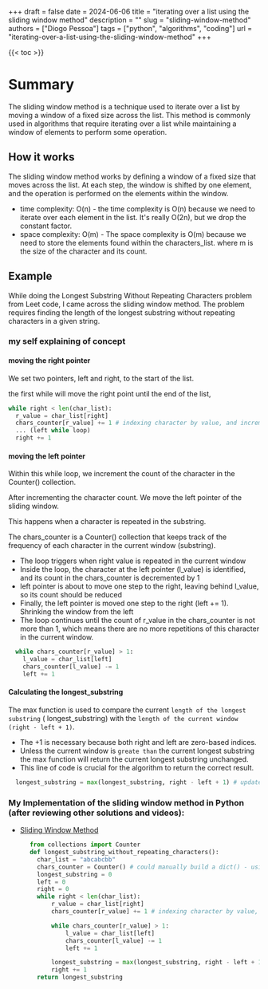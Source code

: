 +++
draft = false
date = 2024-06-06
title = "iterating over a list using the sliding window method"
description = ""
slug = "sliding-window-method"
authors = ["Diogo Pessoa"]
tags = ["python", "algorithms", "coding"]
url = "iterating-over-a-list-using-the-sliding-window-method"
+++

{{< toc >}}

# Summary

The sliding window method is a technique used to iterate over a list by moving a window
of a fixed size across the list. This method is commonly used in algorithms that require
iterating over a list while maintaining a window of elements to perform some operation.

## How it works

The sliding window method works by defining a window of a fixed size that moves across
the list.
At each step, the window is shifted by one element, and the operation is performed on
the elements within the window.

- time complexity: O(n) - the time complexity is O(n) because we need to iterate over
  each element in the list. It's really O(2n), but we drop the constant factor.
- space complexity: O(m) - The space complexity is O(m) because we need to store the
  elements found within the characters_list. where m is the size of the character and
  its count.

## Example

While doing the Longest Substring Without Repeating Characters problem from Leet code, I
came across the sliding window method. The problem requires finding the length of the
longest substring without repeating characters in a given string.

### my self explaining of concept

#### moving the right pointer

We set two pointers, left and right, to the start of the list.

the first while will move the right point until the end of the list,

```python
while right < len(char_list):
  r_value = char_list[right]
  chars_counter[r_value] += 1 # indexing character by value, and incrementing
  ... (left while loop)
  right += 1
```

#### moving the left pointer

Within this while loop, we increment the count of the character in the Counter()
collection.

After incrementing the character count. We move the left pointer of the
sliding window.

This happens when a character is repeated in the substring.

The chars_counter is a Counter() collection that
keeps track of the frequency of each character in the current window (substring).

* The loop triggers when right value is repeated in the current window
* Inside the loop, the character at the left pointer (l_value) is
  identified, and its count in the chars_counter is decremented by 1
* left pointer is about to move one step to the right, leaving behind l_value, so its
  count should be reduced
* Finally, the left pointer is moved one step to the right (left += 1). Shrinking the
  window from the left
* The loop continues until the count of r_value in the
  chars_counter is not more than 1, which means there are no more repetitions of this
  character in the current window.

```python
  while chars_counter[r_value] > 1:
    l_value = char_list[left]
    chars_counter[l_value] -= 1
    left += 1
```

#### Calculating the longest_substring

The max function is used to compare the current `length of the longest substring` (
longest_substring) with the `length of the current window (right - left + 1)`.

* The +1 is necessary because both right and left are zero-based
  indices.
* Unless the current window is `greate than` the current longest substring the max
  function will return the current longest substring unchanged.
* This line of code is crucial for the algorithm to return the correct result.

```python
  longest_substring = max(longest_substring, right - left + 1) # update
```

### My Implementation of the sliding window method in Python (after reviewing other solutions and videos):

* [Sliding Window Method](https://github.com/diogo-pessoa/coding-exercises-for-interviews/blob/main/leetCode/longestsubstrings/LongestSubStrings.py)

```python
      from collections import Counter
      def longest_substring_without_repeating_characters():
        char_list = "abcabcbb"
        chars_counter = Counter() # could manually build a dict() - using counter instead.
        longest_substring = 0
        left = 0
        right = 0
        while right < len(char_list):
            r_value = char_list[right]
            chars_counter[r_value] += 1 # indexing character by value, and incrementing

            while chars_counter[r_value] > 1:
                l_value = char_list[left]
                chars_counter[l_value] -= 1
                left += 1

            longest_substring = max(longest_substring, right - left + 1) # update
            right += 1
        return longest_substring

```
